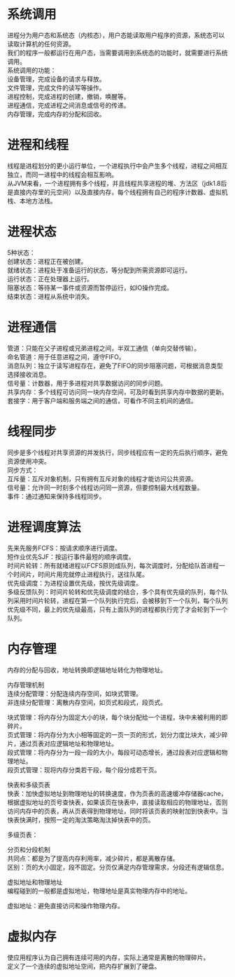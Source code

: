 # 系统调用
进程分为用户态和系统态（内核态），用户态能读取用户程序的资源，系统态可以读取计算机的任何资源。  
我们的程序一般都运行在用户态，当需要调用到系统态的功能时，就需要进行系统调用。  
系统调用的功能：  
设备管理，完成设备的请求与释放。  
文件管理，完成文件的读写等操作。  
进程控制，完成进程的创建，撤销，唤醒等。  
进程通信，完成进程之间消息或信号的传递。  
内存管理，完成内存的分配和回收。  

# 进程和线程
线程是进程划分的更小运行单位，一个进程执行中会产生多个线程，进程之间相互独立，而同一进程中的线程会相互影响。  
从JVM来看，一个进程拥有多个线程，并且线程共享进程的堆、方法区（jdk1.8后是直接内存里的元空间）以及直接内存，每个线程拥有自己的程序计数器、虚拟机栈、本地方法栈。  

# 进程状态
5种状态：  
创建状态：进程正在被创建。  
就绪状态：进程处于准备运行的状态，等分配到所需资源即可运行。  
运行状态：正在处理器上运行。  
阻塞状态：等待某一事件或资源而暂停运行，如IO操作完成。  
结束状态：进程从系统中消失。  

# 进程通信 
管道：只能在父子进程或兄弟进程之间，半双工通信（单向交替传输）。  
命名管道：用于任意进程之间，遵守FIFO。  
消息队列：独立于读写进程存在，避免了FIFO的同步阻塞问题，可根据消息类型选择接收消息。  
信号量：计数器，用于多进程对共享数据访问的同步问题。  
共享内存：多个线程可访问同一块内存空间，可及时看到共享内存中数据的更新。  
套接字：用于客户端和服务端之间的通信，可看作不同主机间的通信。  

# 线程同步
同步是多个线程对共享资源的并发执行，同步线程应有一定的先后执行顺序，避免资源使用冲突。  
同步方式：  
互斥量：互斥对象机制，只有拥有互斥对象的线程才能访问公共资源。  
信号量：允许同一时刻多个线程访问同一资源，但要控制最大线程数量。  
事件：通过通知来保持多线程同步。  

# 进程调度算法
先来先服务FCFS：按请求顺序进行调度。  
短作业优先SJF：按运行事件最短的顺序调度。  
时间片轮转：所有就绪进程以FCFS原则成队列，每次调度时，分配给队首进程一个时间片，时间片用完就停止进程执行，送往队尾。  
优先级调度：为进程设置优先级，按优先级调度。  
多级反馈队列：时间片轮转和优先级调度的结合，多个具有优先级的队列，每个队列采用时间片轮转，进程在第一个队列执行完后，会被移到下一个队列，每个队列优先级不同，最上的优先级最高，只有上面队列的进程都执行完了才会轮到下一个队列。  

# 内存管理
内存的分配与回收，地址转换即逻辑地址转化为物理地址。  

内存管理机制  
连续分配管理：分配连续内存空间，如块式管理。  
非连续分配管理：离散内存空间，如页式和段式，段页式。  

块式管理：将内存分为固定大小的块，每个块分配给一个进程，块中未被利用的即碎片。  
页式管理：将内存分为大小相等固定的一页一页的形式，划分力度比块大，减少碎片，通过页表对应逻辑地址和物理地址。  
段式管理：将内存分为一段一段的大小，每段可动态增长，通过段表对应逻辑和物理地址。  
段页式管理：现将内存分类若干段，每个段分成若干页。  

快表和多级页表  
快表：加快虚拟地址到物理地址的转换速度，作为页表的高速缓冲存储器cache，根据虚拟地址的页号查快表，如果该页在快表中，直接读取相应的物理地址，否则访问内存中的页表，再从页表得到物理地址，同时将该页表的映射加到快表中。当快表快满时，按照一定的淘汰策略淘汰掉快表中的页。  

多级页表：

分页和分段机制  
共同点：都是为了提高内存利用率，减少碎片，都是离散存储。  
区别：页的大小固定，段不固定。分页仅满足内存管理需求，分段还有逻辑信息。  

虚拟地址和物理地址  
编程碰到的一般都是虚拟地址，物理地址是真实物理内存中的地址。  

虚拟地址：避免直接访问和操作物理内存。  

# 虚拟内存
使应用程序认为自己拥有连续可用的内存，实际上通常是离散的物理碎片。  
定义了一个连续的虚拟地址空间，把内存扩展到了硬盘。  


